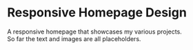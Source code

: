 # Responsive Homepage Design
A responsive homepage that showcases my various projects.  
So far the text and images are all placeholders.
